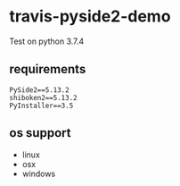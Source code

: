 # travis-pyside2-demo

Test on python 3.7.4

## requirements

```
PySide2==5.13.2
shiboken2==5.13.2
PyInstaller==3.5
```

## os support

- linux
- osx
- windows
